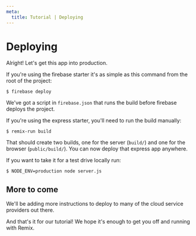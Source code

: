 ```yaml
---
meta:
  title: Tutorial | Deploying
---
```


# Deploying

Alright! Let's get this app into production.

If you're using the firebase starter it's as simple as this command from the root of the project:

```
$ firebase deploy
```

We've got a script in `firebase.json` that runs the build before firebase deploys the project.

If you're using the express starter, you'll need to run the build manually:

```
$ remix-run build
```

That should create two builds, one for the server (`build/`) and one for the browser (`public/build/`). You can now deploy that express app anywhere.

If you want to take it for a test drive locally run:

```
$ NODE_ENV=production node server.js
```

## More to come

We'll be adding more instructions to deploy to many of the cloud service providers out there.

And that's it for our tutorial! We hope it's enough to get you off and running with Remix.
